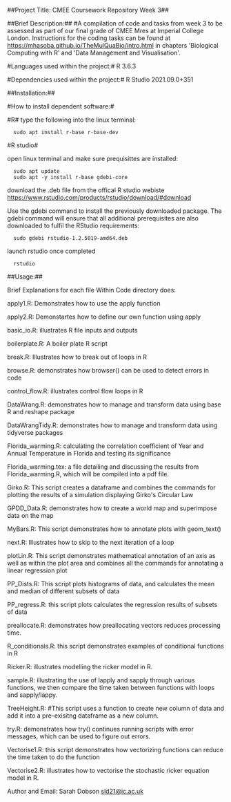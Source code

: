 ##Project Title: CMEE Coursework Repository Week 3##


##Brief Description:##
#A compilation of code and tasks from week 3 to be assessed as part of our final grade of CMEE Mres at Imperial College London. Instructions for the coding tasks can be found at  https://mhasoba.github.io/TheMulQuaBio/intro.html in chapters 'Biological Computing with R' and 'Data Management and Visualisation'.

#Languages used within the project:# 
    R 3.6.3

#Dependencies used within the project:# 
    R Studio 2021.09.0+351
    


##Installation:## 

#How to install dependent software:#

#R# 
type the following into the linux terminal:

      sudo apt install r-base r-base-dev


#R studio#

open linux terminal and make sure prequisittes are installed:

      sudo apt update
      sudo apt -y install r-base gdebi-core
      
      
download the .deb file from the offical R studio webiste https://www.rstudio.com/products/rstudio/download/#download


Use the gdebi command to install the previously downloaded package. The gdebi command will ensure that all additional prerequisites are also downloaded to fulfil the RStudio requirements: 

      sudo gdebi rstudio-1.2.5019-amd64.deb
      
launch rstudio once completed

      rstudio
      
      
##Usage:##

Brief Explanations for each file Within Code directory does:


apply1.R: Demonstrates how to use the apply function

apply2.R: Demonstartes how to define our own function using apply

basic_io.R: illustrates R file inputs and outputs

boilerplate.R: A boiler plate R script

break.R: Illustrates how to break out of loops in R

browse.R: demonstrates how browser() can be used to detect errors in code

control_flow.R: illustrates control flow loops in R

DataWrang.R: demonstrates how to manage and transform data using base R and reshape package

DataWrangTidy.R: demonstrates how to manage and transform data using tidyverse packages

Florida_warming.R: calculating the correlation coefficient of Year and Annual Temperature in Florida and testing its significance

Florida_warming.tex: a file detailing and discussing the results from Florida_warming.R, which will be compiled into a pdf file.

Girko.R: This script creates a dataframe and combines the commands for plotting the results of a simulation displaying Girko's Circular Law

GPDD_Data.R: demonstrates how to create a world map and superimpose data on the map

MyBars.R: This script demonstrates how to annotate plots with geom_text()

next.R: Illustrates how to skip to the next iteration of a loop

plotLin.R: This script demonstrates mathematical annotation of an axis as well as within the plot area and combines all the commands for annotating a linear regression plot 

PP_Dists.R: This script plots histograms of data, and calculates the mean and median of different subsets of data

PP_regress.R: this script plots calculates the regression results of subsets of data 

preallocate.R: demonstrates how preallocating vectors reduces processing time.

R_conditionals.R: this script demonstrates examples of conditional functions in R

Ricker.R: illustrates modelling the ricker model in R.

sample.R: illustrating the use of lapply and sapply through various functions, we then compare the time taken between functions with loops and sapply/lappy.

TreeHeight.R: #This script uses a function to create new column of data and add it into a pre-exisitng dataframe as a new column.

try.R: demonstrates how try() continues running scripts with error messages, which can be used to figure out errors.

Vectorise1.R: this script demonstrates how vectorizing functions can reduce the time taken to do the function

Vectorise2.R: illustrates how to vectorise the stochastic ricker equation model in R.




Author and Email: Sarah Dobson  sld21@ic.ac.uk
















